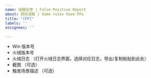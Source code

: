 ```yaml
---
name: 误报反馈 | False Positive Report
about: 规则误报 | Some rules have FPs
title: "[FP]"
labels: ''
assignees: ''

---
```


- Win 版本号
- 火绒版本号
- 火绒日志 （打开火绒日志界面，选择对应日志，导出/复制粘贴到此处）
- 截图 （可选）
- 触发场景描述 （可选）
